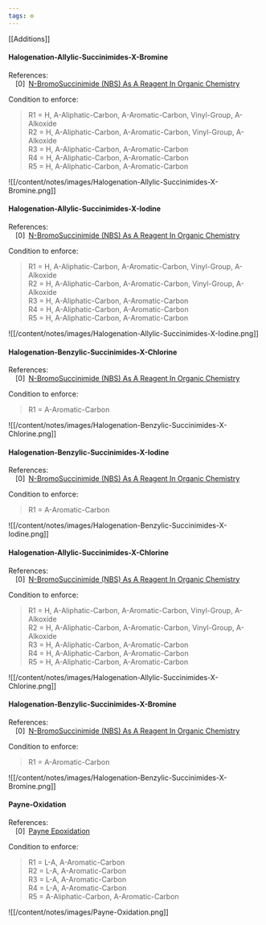 ```yaml
---
tags: ⚙️
---
```

[[Additions]]

#### Halogenation-Allylic-Succinimides-X-Bromine

References:   
 [0] [N-BromoSuccinimide (NBS) As A Reagent In Organic Chemistry](https://www.masterorganicchemistry.com/2011/06/10/reagent-friday-nbs-n-bromo-succinimide/)  
 


 
  Condition to enforce: 
> R1 = H, A-Aliphatic-Carbon, A-Aromatic-Carbon, Vinyl-Group, A-Alkoxide  
> R2 = H, A-Aliphatic-Carbon, A-Aromatic-Carbon, Vinyl-Group, A-Alkoxide  
> R3 = H, A-Aliphatic-Carbon, A-Aromatic-Carbon  
> R4 = H, A-Aliphatic-Carbon, A-Aromatic-Carbon  
> R5 = H, A-Aliphatic-Carbon, A-Aromatic-Carbon  
> 




![[/content/notes/images/Halogenation-Allylic-Succinimides-X-Bromine.png]]

#### Halogenation-Allylic-Succinimides-X-Iodine

References:   
 [0] [N-BromoSuccinimide (NBS) As A Reagent In Organic Chemistry](https://www.masterorganicchemistry.com/2011/06/10/reagent-friday-nbs-n-bromo-succinimide/)  
 


 
  Condition to enforce: 
> R1 = H, A-Aliphatic-Carbon, A-Aromatic-Carbon, Vinyl-Group, A-Alkoxide  
> R2 = H, A-Aliphatic-Carbon, A-Aromatic-Carbon, Vinyl-Group, A-Alkoxide  
> R3 = H, A-Aliphatic-Carbon, A-Aromatic-Carbon  
> R4 = H, A-Aliphatic-Carbon, A-Aromatic-Carbon  
> R5 = H, A-Aliphatic-Carbon, A-Aromatic-Carbon  
> 




![[/content/notes/images/Halogenation-Allylic-Succinimides-X-Iodine.png]]

#### Halogenation-Benzylic-Succinimides-X-Chlorine

References:   
 [0] [N-BromoSuccinimide (NBS) As A Reagent In Organic Chemistry](https://www.masterorganicchemistry.com/2011/06/10/reagent-friday-nbs-n-bromo-succinimide/)  
 


 
  Condition to enforce: 
> R1 = A-Aromatic-Carbon  
> 




![[/content/notes/images/Halogenation-Benzylic-Succinimides-X-Chlorine.png]]

#### Halogenation-Benzylic-Succinimides-X-Iodine

References:   
 [0] [N-BromoSuccinimide (NBS) As A Reagent In Organic Chemistry](https://www.masterorganicchemistry.com/2011/06/10/reagent-friday-nbs-n-bromo-succinimide/)  
 


 
  Condition to enforce: 
> R1 = A-Aromatic-Carbon  
> 




![[/content/notes/images/Halogenation-Benzylic-Succinimides-X-Iodine.png]]

#### Halogenation-Allylic-Succinimides-X-Chlorine

References:   
 [0] [N-BromoSuccinimide (NBS) As A Reagent In Organic Chemistry](https://www.masterorganicchemistry.com/2011/06/10/reagent-friday-nbs-n-bromo-succinimide/)  
 


 
  Condition to enforce: 
> R1 = H, A-Aliphatic-Carbon, A-Aromatic-Carbon, Vinyl-Group, A-Alkoxide  
> R2 = H, A-Aliphatic-Carbon, A-Aromatic-Carbon, Vinyl-Group, A-Alkoxide  
> R3 = H, A-Aliphatic-Carbon, A-Aromatic-Carbon  
> R4 = H, A-Aliphatic-Carbon, A-Aromatic-Carbon  
> R5 = H, A-Aliphatic-Carbon, A-Aromatic-Carbon  
> 




![[/content/notes/images/Halogenation-Allylic-Succinimides-X-Chlorine.png]]

#### Halogenation-Benzylic-Succinimides-X-Bromine

References:   
 [0] [N-BromoSuccinimide (NBS) As A Reagent In Organic Chemistry](https://www.masterorganicchemistry.com/2011/06/10/reagent-friday-nbs-n-bromo-succinimide/)  
 


 
  Condition to enforce: 
> R1 = A-Aromatic-Carbon  
> 




![[/content/notes/images/Halogenation-Benzylic-Succinimides-X-Bromine.png]]

#### Payne-Oxidation

References:   
 [0] [Payne Epoxidation](https://synarchive.com/named-reactions/payne-epoxidation)  
 


 
  Condition to enforce: 
> R1 = L-A, A-Aromatic-Carbon  
> R2 = L-A, A-Aromatic-Carbon  
> R3 = L-A, A-Aromatic-Carbon  
> R4 = L-A, A-Aromatic-Carbon  
> R5 = A-Aliphatic-Carbon, A-Aromatic-Carbon  
> 




![[/content/notes/images/Payne-Oxidation.png]]

